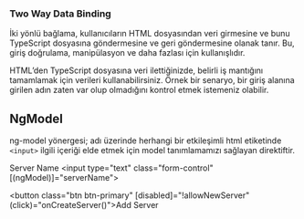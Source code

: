 ### Two Way Data Binding

İki yönlü bağlama, kullanıcıların HTML dosyasından veri girmesine ve bunu TypeScript dosyasına göndermesine ve geri
göndermesine olanak tanır. Bu, giriş doğrulama, manipülasyon ve daha fazlası için kullanışlıdır.

HTML’den TypeScript dosyasına veri ilettiğinizde, belirli iş mantığını tamamlamak için verileri kullanabilirsiniz. Örnek
bir senaryo, bir giriş alanına girilen adın zaten var olup olmadığını kontrol etmek istemeniz olabilir.

## NgModel

ng-model yönergesi; adı üzerinde herhangi bir etkileşimli html etiketinde
`<input>` 
ilgili içeriği elde etmek için model tanımlamamızı sağlayan direktiftir.


<label>Server Name</label>
<input
type="text"
class="form-control"
[(ngModel)]="serverName">
<!--<p>{{ serverName }}</p>-->
<button
class="btn btn-primary"
[disabled]="!allowNewServer"
(click)="onCreateServer()">Add Server</button>
